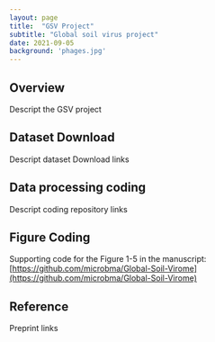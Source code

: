 ```yaml
---
layout: page
title:  "GSV Project"
subtitle: "Global soil virus project"
date: 2021-09-05  
background: 'phages.jpg'
---
```


## Overview

Descript the GSV project

## Dataset Download

Descript dataset Download links

## Data processing coding

Descript coding repository  links

## Figure Coding

Supporting code for the Figure 1-5 in the manuscript: [https://github.com/microbma/Global-Soil-Virome](https://github.com/microbma/Global-Soil-Virome)

## Reference 

Preprint links 
